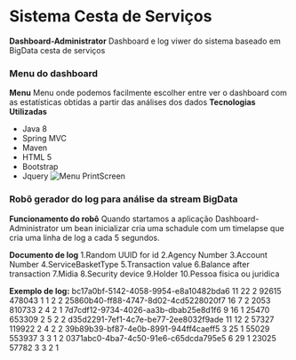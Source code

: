 # Sistema Cesta de Serviços
**Dashboard-Administrator** Dashboard e log viwer do sistema baseado em BigData cesta de serviços

### Menu do dashboard
**Menu** Menu onde podemos facilmente escolher entre ver o dashboard com as estatísticas obtidas a partir das análises dos dados
**Tecnologias Utilizadas**
* Java 8
* Spring MVC
* Maven
* HTML 5
* Bootstrap
* Jquery
![Menu PrintScreen](https://i.imgur.com/Wno9jE9.png)

### Robô gerador do log para análise da stream BigData

**Funcionamento do robô** Quando startamos a aplicação Dashboard-Administrator um bean inicializar cria uma schadule com um timelapse
que cria uma linha de log a cada 5 segundos.

**Documento de log**
1.Random UUID for id
2.Agency Number
3.Account Number
4.ServiceBasketType
5.Transaction value
6.Balance after transaction
7.Midia
8.Security device
9.Holder
10.Pessoa fisica ou juridica

**Exemplo de log:**
bc17a0bf-5142-4058-9954-e8a10482bda6	11	22	2	92615	478043	1	1	2	2
25860b40-ff88-4747-8d02-4cd5228020f7	16	7	2	2053	810733	2	4	2	1
7d7cdf12-9734-4026-aa3b-dbab25e8d1f6	9	16	1	25470	653309	2	5	2	2
d35d2291-7ef1-4c7e-be77-2ee8032f9ade	11	12	2	57327	119922	2	4	2	2
39b89b39-bf87-4e0b-8991-944ff4caeff5	3	25	1	55029	553937	3	3	1	2
0371abc0-4ba7-4c50-91e6-c65dcda795e5	6	29	1	23025	57782	3	3	2	1

